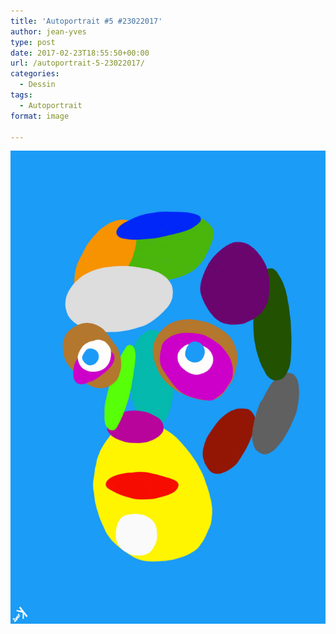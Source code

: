 ```yaml
---
title: 'Autoportrait #5 #23022017'
author: jean-yves
type: post
date: 2017-02-23T18:55:50+00:00
url: /autoportrait-5-23022017/
categories:
  - Dessin
tags:
  - Autoportrait
format: image

---
```

![Autoportrait #5 #23022017](./Autoportrait_4.jpg)